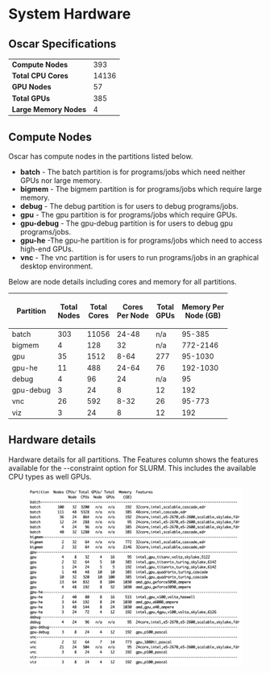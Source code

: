 # System Hardware

## Oscar Specifications

|                        |       |
| ---------------------- | ----- |
| **Compute Nodes**      | 393   |
| **Total CPU Cores**    | 14136 |
| **GPU Nodes**          | 57    |
| **Total GPUs**         | 385   |
| **Large Memory Nodes** | 4     |

## Compute Nodes

Oscar has compute nodes in the partitions listed below.

* **batch** - The batch partition is for programs/jobs which need neither GPUs nor large memory.
* **bigmem** - The bigmem partition is for programs/jobs which require large memory.&#x20;
* **debug** - The debug partition is for users to debug programs/jobs.
* **gpu** - The gpu partition is for programs/jobs which require GPUs.
* **gpu-debug** - The gpu-debug partition is for users to debug gpu programs/jobs.&#x20;
* **gpu-he** -The gpu-he partition is for programs/jobs which need to access high-end GPUs.&#x20;
* **vnc** - The vnc partition is for users to run programs/jobs in an graphical desktop environment.&#x20;

Below are node details including cores and memory for all partitions.



| **Partition** | <p><strong>Total</strong><br><strong>Nodes</strong></p> | <p><strong>Total</strong><br><strong>Cores</strong></p> | <p><strong>Cores</strong><br><strong>Per Node</strong></p> | <p><strong>Total</strong><br><strong>GPUs</strong></p> | <p><strong>Memory Per</strong><br><strong>Node (GB)</strong></p> |
| ------------- | ------------------------------------------------------- | ------------------------------------------------------- | ---------------------------------------------------------- | ------------------------------------------------------ | ---------------------------------------------------------------- |
| batch         | 303                                                     | 11056                                                   | 24-48                                                      | n/a                                                    | 95-385                                                           |
| bigmem        | 4                                                       | 128                                                     | 32                                                         | n/a                                                    | 772-2146                                                         |
| gpu           | 35                                                      | 1512                                                    | 8-64                                                       | 277                                                    | 95-1030                                                          |
| gpu-he        | 11                                                      | 488                                                     | 24-64                                                      | 76                                                     | 192-1030                                                         |
| debug         | 4                                                       | 96                                                      | 24                                                         | n/a                                                    | 95                                                               |
| gpu-debug     | 3                                                       | 24                                                      | 8                                                          | 12                                                     | 192                                                              |
| vnc           | 26                                                      | 592                                                     | 8-32                                                       | 26                                                     | 95-773                                                           |
| viz           | 3                                                       | 24                                                      | 8                                                          | 12                                                     | 192                                                              |

## Hardware details

Hardware details for all partitions. The Features column shows the features available for the --constraint option for SLURM. This includes the available CPU types as well GPUs.

<figure><img src=".gitbook/assets/feat920.png" alt=""><figcaption></figcaption></figure>
